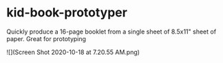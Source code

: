 # kid-book-prototyper
Quickly produce a 16-page booklet from a single sheet of 8.5x11" sheet of paper.  Great for prototyping

![](Screen Shot 2020-10-18 at 7.20.55 AM.png)
